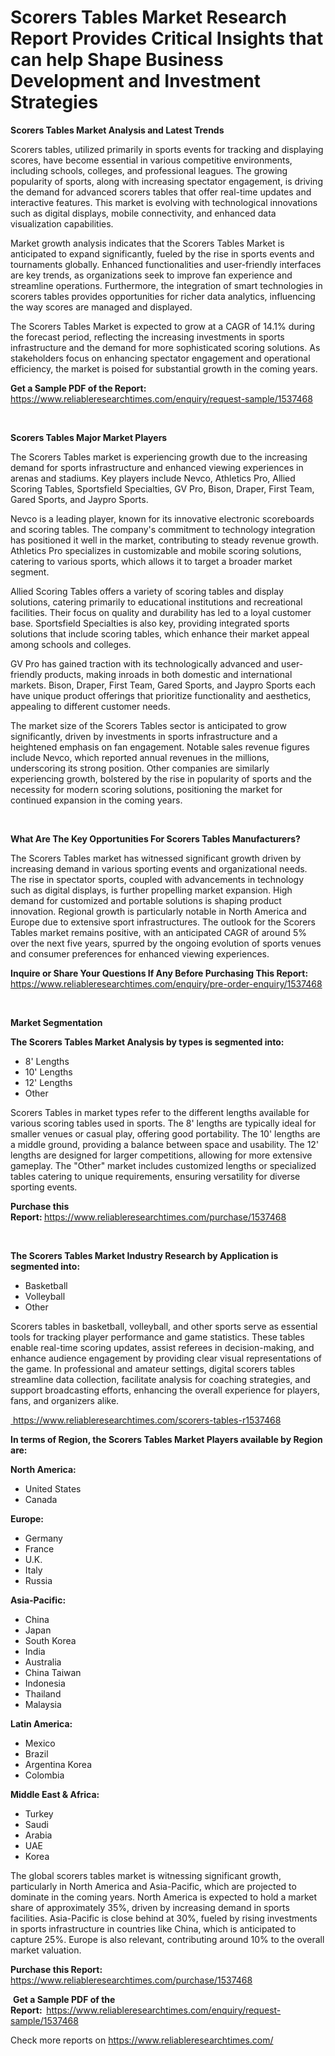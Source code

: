 <p><h1>Scorers Tables Market Research Report Provides Critical Insights that can help Shape Business Development and Investment Strategies</h1></p><p><strong>Scorers Tables Market Analysis and Latest Trends</strong></p>
<p><p>Scorers tables, utilized primarily in sports events for tracking and displaying scores, have become essential in various competitive environments, including schools, colleges, and professional leagues. The growing popularity of sports, along with increasing spectator engagement, is driving the demand for advanced scorers tables that offer real-time updates and interactive features. This market is evolving with technological innovations such as digital displays, mobile connectivity, and enhanced data visualization capabilities.</p><p>Market growth analysis indicates that the Scorers Tables Market is anticipated to expand significantly, fueled by the rise in sports events and tournaments globally. Enhanced functionalities and user-friendly interfaces are key trends, as organizations seek to improve fan experience and streamline operations. Furthermore, the integration of smart technologies in scorers tables provides opportunities for richer data analytics, influencing the way scores are managed and displayed.</p><p>The Scorers Tables Market is expected to grow at a CAGR of 14.1% during the forecast period, reflecting the increasing investments in sports infrastructure and the demand for more sophisticated scoring solutions. As stakeholders focus on enhancing spectator engagement and operational efficiency, the market is poised for substantial growth in the coming years.</p></p>
<p><strong>Get a Sample PDF of the Report:&nbsp;</strong> <a href="https://www.reliableresearchtimes.com/enquiry/request-sample/1537468?utm_campaign=3207&utm_medium=2&utm_source=Github&utm_content=ia&utm_term=10042025&utm_id=scorers-tables">https://www.reliableresearchtimes.com/enquiry/request-sample/1537468</a></p>
<p>&nbsp;</p>
<p><strong>Scorers Tables Major Market Players</strong></p>
<p><p>The Scorers Tables market is experiencing growth due to the increasing demand for sports infrastructure and enhanced viewing experiences in arenas and stadiums. Key players include Nevco, Athletics Pro, Allied Scoring Tables, Sportsfield Specialties, GV Pro, Bison, Draper, First Team, Gared Sports, and Jaypro Sports. </p><p>Nevco is a leading player, known for its innovative electronic scoreboards and scoring tables. The company's commitment to technology integration has positioned it well in the market, contributing to steady revenue growth. Athletics Pro specializes in customizable and mobile scoring solutions, catering to various sports, which allows it to target a broader market segment.</p><p>Allied Scoring Tables offers a variety of scoring tables and display solutions, catering primarily to educational institutions and recreational facilities. Their focus on quality and durability has led to a loyal customer base. Sportsfield Specialties is also key, providing integrated sports solutions that include scoring tables, which enhance their market appeal among schools and colleges.</p><p>GV Pro has gained traction with its technologically advanced and user-friendly products, making inroads in both domestic and international markets. Bison, Draper, First Team, Gared Sports, and Jaypro Sports each have unique product offerings that prioritize functionality and aesthetics, appealing to different customer needs.</p><p>The market size of the Scorers Tables sector is anticipated to grow significantly, driven by investments in sports infrastructure and a heightened emphasis on fan engagement. Notable sales revenue figures include Nevco, which reported annual revenues in the millions, underscoring its strong position. Other companies are similarly experiencing growth, bolstered by the rise in popularity of sports and the necessity for modern scoring solutions, positioning the market for continued expansion in the coming years.</p></p>
<p>&nbsp;</p>
<p><strong>What Are The Key Opportunities For Scorers Tables Manufacturers?</strong></p>
<p><p>The Scorers Tables market has witnessed significant growth driven by increasing demand in various sporting events and organizational needs. The rise in spectator sports, coupled with advancements in technology such as digital displays, is further propelling market expansion. High demand for customized and portable solutions is shaping product innovation. Regional growth is particularly notable in North America and Europe due to extensive sport infrastructures. The outlook for the Scorers Tables market remains positive, with an anticipated CAGR of around 5% over the next five years, spurred by the ongoing evolution of sports venues and consumer preferences for enhanced viewing experiences.</p></p>
<p><strong>Inquire or Share Your Questions If Any Before Purchasing This Report:</strong> <a href="https://www.reliableresearchtimes.com/enquiry/pre-order-enquiry/1537468?utm_campaign=3207&utm_medium=2&utm_source=Github&utm_content=ia&utm_term=10042025&utm_id=scorers-tables">https://www.reliableresearchtimes.com/enquiry/pre-order-enquiry/1537468</a></p>
<p>&nbsp;</p>
<p><strong>Market Segmentation</strong></p>
<p><strong>The Scorers Tables Market Analysis by types is segmented into:</strong></p>
<p><ul><li>8' Lengths</li><li>10' Lengths</li><li>12' Lengths</li><li>Other</li></ul></p>
<p><p>Scorers Tables in market types refer to the different lengths available for various scoring tables used in sports. The 8' lengths are typically ideal for smaller venues or casual play, offering good portability. The 10' lengths are a middle ground, providing a balance between space and usability. The 12' lengths are designed for larger competitions, allowing for more extensive gameplay. The "Other" market includes customized lengths or specialized tables catering to unique requirements, ensuring versatility for diverse sporting events.</p></p>
<p><strong>Purchase this Report:&nbsp;</strong><a href="https://www.reliableresearchtimes.com/purchase/1537468?utm_campaign=3207&utm_medium=2&utm_source=Github&utm_content=ia&utm_term=10042025&utm_id=scorers-tables">https://www.reliableresearchtimes.com/purchase/1537468</a></p>
<p>&nbsp;</p>
<p><strong>The Scorers Tables Market Industry Research by Application is segmented into:</strong></p>
<p><ul><li>Basketball</li><li>Volleyball</li><li>Other</li></ul></p>
<p><p>Scorers tables in basketball, volleyball, and other sports serve as essential tools for tracking player performance and game statistics. These tables enable real-time scoring updates, assist referees in decision-making, and enhance audience engagement by providing clear visual representations of the game. In professional and amateur settings, digital scorers tables streamline data collection, facilitate analysis for coaching strategies, and support broadcasting efforts, enhancing the overall experience for players, fans, and organizers alike.</p></p>
<p><a href="https://www.reliableresearchtimes.com/scorers-tables-r1537468?utm_campaign=3207&utm_medium=2&utm_source=Github&utm_content=ia&utm_term=10042025&utm_id=scorers-tables">&nbsp;https://www.reliableresearchtimes.com/scorers-tables-r1537468</a></p>
<p><strong>In terms of Region, the Scorers Tables Market Players available by Region are:</strong></p>
<p>
    <p> <strong> North America: </strong>
        <ul>
            <li>United States</li>
            <li>Canada</li>
        </ul>
        </p> 
    <p> <strong> Europe: </strong>
        <ul>
            <li>Germany</li>
            <li>France</li>
            <li>U.K.</li>
            <li>Italy</li>
            <li>Russia</li>
        </ul>
        </p> 
    <p> <strong> Asia-Pacific: </strong>
        <ul>
            <li>China</li>
            <li>Japan</li>
            <li>South Korea</li>
            <li>India</li>
            <li>Australia</li>
            <li>China Taiwan</li>
            <li>Indonesia</li>
            <li>Thailand</li>
            <li>Malaysia</li>
        </ul>
        </p> 
    <p> <strong> Latin America: </strong>
        <ul>
            <li>Mexico</li>
            <li>Brazil</li>
            <li>Argentina Korea</li>
            <li>Colombia</li>
        </ul>
        </p> 
    <p> <strong> Middle East & Africa: </strong>
        <ul>
            <li>Turkey</li>
            <li>Saudi</li>
            <li>Arabia</li>
            <li>UAE</li>
            <li>Korea</li>
        </ul>
    </p>
    </p>
<p><p>The global scorers tables market is witnessing significant growth, particularly in North America and Asia-Pacific, which are projected to dominate in the coming years. North America is expected to hold a market share of approximately 35%, driven by increasing demand in sports facilities. Asia-Pacific is close behind at 30%, fueled by rising investments in sports infrastructure in countries like China, which is anticipated to capture 25%. Europe is also relevant, contributing around 10% to the overall market valuation.</p></p>
<p><strong>Purchase this Report: </strong><a href="https://www.reliableresearchtimes.com/purchase/1537468?utm_campaign=3207&utm_medium=2&utm_source=Github&utm_content=ia&utm_term=10042025&utm_id=scorers-tables">https://www.reliableresearchtimes.com/purchase/1537468</a></p>
<p>&nbsp;<strong>Get a Sample PDF of the Report:&nbsp;&nbsp;</strong><a href="https://www.reliableresearchtimes.com/enquiry/request-sample/1537468?utm_campaign=3207&utm_medium=2&utm_source=Github&utm_content=ia&utm_term=10042025&utm_id=scorers-tables">https://www.reliableresearchtimes.com/enquiry/request-sample/1537468</a></p>
<p><strong></strong></p>
<p>Check more reports on <a href="https://www.reliableresearchtimes.com/?utm_campaign=3207&utm_medium=2&utm_source=Github&utm_content=ia&utm_term=10042025&utm_id=scorers-tables">https://www.reliableresearchtimes.com/</a></p>